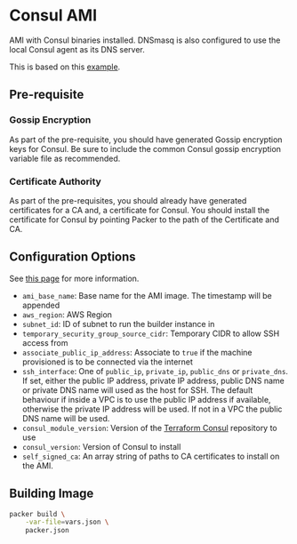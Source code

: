# Consul AMI

AMI with Consul binaries installed. DNSmasq is also configured to use the local
Consul agent as its DNS server.

This is based on this [example](https://github.com/hashicorp/terraform-aws-nomad/tree/master/examples/nomad-consul-ami).

## Pre-requisite

### Gossip Encryption

As part of the pre-requisite, you should have generated Gossip encryption keys for Consul. Be sure
to include the common Consul gossip encryption variable file as recommended.

### Certificate Authority

As part of the pre-requisites, you should already have generated certificates for a CA and,
a certificate for Consul. You should install the certificate for Consul by pointing Packer to the
path of the Certificate and CA.

## Configuration Options

See [this page](https://www.packer.io/docs/templates/user-variables.html) for more information.

- `ami_base_name`: Base name for the AMI image. The timestamp will be appended
- `aws_region`: AWS Region
- `subnet_id`: ID of subnet to run the builder instance in
- `temporary_security_group_source_cidr`: Temporary CIDR to allow SSH access from
- `associate_public_ip_address`: Associate to `true` if the machine provisioned is to be connected via the internet
- `ssh_interface`: One of `public_ip`, `private_ip`, `public_dns` or `private_dns`. If set, either the public IP address, private IP address, public DNS name or private DNS name will used as the host for SSH. The default behaviour if inside a VPC is to use the public IP address if available, otherwise the private IP address will be used. If not in a VPC the public DNS name will be used.
- `consul_module_version`: Version of the [Terraform Consul](https://github.com/hashicorp/terraform-aws-consul) repository to use
- `consul_version`: Version of Consul to install
- `self_signed_ca`: An array string of paths to CA certificates to install on the AMI.

## Building Image

```bash
packer build \
    -var-file=vars.json \
    packer.json
```
